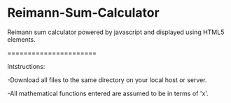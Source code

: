 Reimann-Sum-Calculator
======================

Reimann sum calculator powered by javascript and displayed using HTML5 elements.

======================

Intstructions:

-Download all files to the same directory on your local host or server.

-All mathematical functions entered are assumed to be in terms of 'x'.
